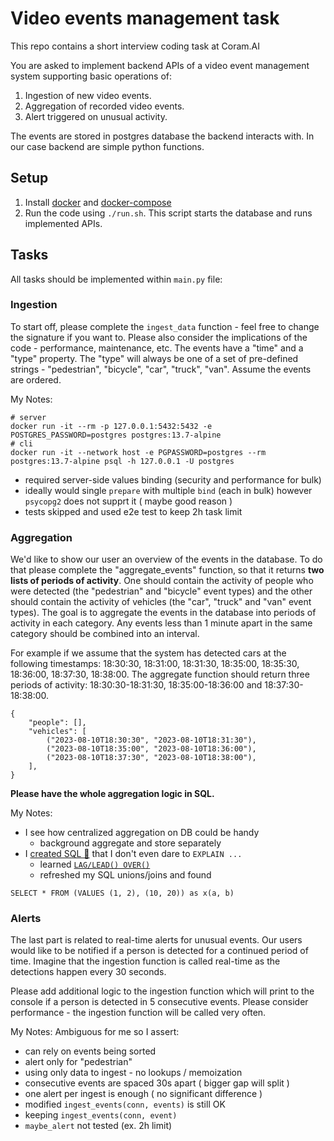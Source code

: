 # Video events management task

This repo contains a short interview coding task at Coram.AI

You are asked to implement backend APIs of a video event management system supporting basic operations of:
1. Ingestion of new video events.
2. Aggregation of recorded video events.
3. Alert triggered on unusual activity.

The events are stored in postgres database the backend interacts with. In our case backend are simple python functions.

## Setup
1. Install [docker](https://docs.docker.com/engine/install/) and [docker-compose](https://docs.docker.com/compose/install/)
2. Run the code using `./run.sh`. This script starts the database and runs implemented APIs.

## Tasks
All tasks should be implemented within `main.py` file:

### Ingestion
To start off, please complete the `ingest_data` function - feel free to change the signature if you want to. Please also consider the implications of the code - performance, maintenance, etc.
The events have a "time" and a "type" property. The "type" will always be one of a set of pre-defined strings - "pedestrian", "bicycle", "car", "truck", "van". Assume the events are ordered.

My Notes:
```shell
# server
docker run -it --rm -p 127.0.0.1:5432:5432 -e POSTGRES_PASSWORD=postgres postgres:13.7-alpine
# cli
docker run -it --network host -e PGPASSWORD=postgres --rm postgres:13.7-alpine psql -h 127.0.0.1 -U postgres
```
- required server-side values binding (security and performance for bulk)
- ideally would single `prepare` with multiple `bind` (each in bulk) however `psycopg2` does not supprt it ( maybe good reason )
- tests skipped and used e2e test to keep 2h task limit

### Aggregation
We'd like to show our user an overview of the events in the database. To do that please complete the "aggregate_events" function, so that it returns **two lists of periods of activity**. One should contain the activity of people who were detected (the "pedestrian" and "bicycle" event types) and the other should contain the activity of vehicles (the "car", "truck" and "van" event types).
The goal is to aggregate the events in the database into periods of activity in each category. Any events less than 1 minute apart in the same category should be combined into an interval.

For example if we assume that the system has detected cars at the following timestamps: 18:30:30, 18:31:00, 18:31:30, 18:35:00, 18:35:30, 18:36:00, 18:37:30, 18:38:00. The aggregate function should return three periods of activity: 18:30:30-18:31:30, 18:35:00-18:36:00 and 18:37:30-18:38:00.

```
{
    "people": [],
    "vehicles": [
        ("2023-08-10T18:30:30", "2023-08-10T18:31:30"),
        ("2023-08-10T18:35:00", "2023-08-10T18:36:00"),
        ("2023-08-10T18:37:30", "2023-08-10T18:38:00"),
    ],
}
```
**Please have the whole aggregation logic in SQL.**

My Notes:
- I see how centralized aggregation on DB could be handy
  - background aggregate and store separately
- I [created SQL 👾](https://github.com/search?q=repo%3Alukmdo%2Fcoram_ai_assignment%20%22def%20aggregate_events%22&type=code) that I don't even dare to `EXPLAIN ...`
  - learned [`LAG/LEAD() OVER()`](https://www.postgresql.org/docs/13/functions-window.html)
  - refreshed my SQL unions/joins and found
```
SELECT * FROM (VALUES (1, 2), (10, 20)) as x(a, b)
```

### Alerts
The last part is related to real-time alerts for unusual events. Our users would like to be notified if a person is detected for a continued period of time. Imagine that the ingestion function is called real-time as the detections happen every 30 seconds.

Please add additional logic to the ingestion function which will print to the console if a person is detected in 5 consecutive events. Please consider performance - the ingestion function will be called very often.

My Notes:
Ambiguous for me so I assert:
- can rely on events being sorted
- alert only for "pedestrian"
- using only data to ingest - no lookups / memoization
- consecutive events are spaced 30s apart ( bigger gap will split )
- one alert per ingest is enough ( no significant difference )
- modified `ingest_events(conn, events)` is still OK
- keeping `ingest_events(conn, event)`
- `maybe_alert` not tested (ex. 2h limit)
